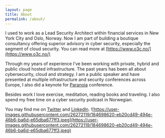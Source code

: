 ```yaml
---
layout: page
title: About
permalink: /about/
---
```

I used to work as a Lead Security Architect within financial services in New York City and Oslo, Norway. Now I am part of building a boutique consultancy offering superior advisory in cyber security, especially the segment of cloud security. You can read more at [https://www.o3c.no/](https://www.o3c.no/)

Through my years of experience I’ve been working with private, hybrid and public cloud hosted infrastructure. The past years has been all about cybersecurity, cloud and strategy. I am a public speaker and have presented at multiple infrastructure and security conferences across Europe, I also did a keynote for [Paranoia](https://www.paranoia.watchcom.no/) conference. 

Besides work I love exercise, meditation, reading books and traveling. I also spend my free time on a cyber security podcast in Norwegian. 

You may find me on [Twitter](https://twitter.com/KarimMelhaoui) and [LinkedIn](https://www.linkedin.com/in/karim-el-melhaoui-34691956/).
![https://user-images.githubusercontent.com/26272119/184698620-eb20cd49-494e-46b6-ba6d-e65dba677ff3.jpeg](https://user-images.githubusercontent.com/26272119/184698620-eb20cd49-494e-46b6-ba6d-e65dba677ff3.jpeg)
